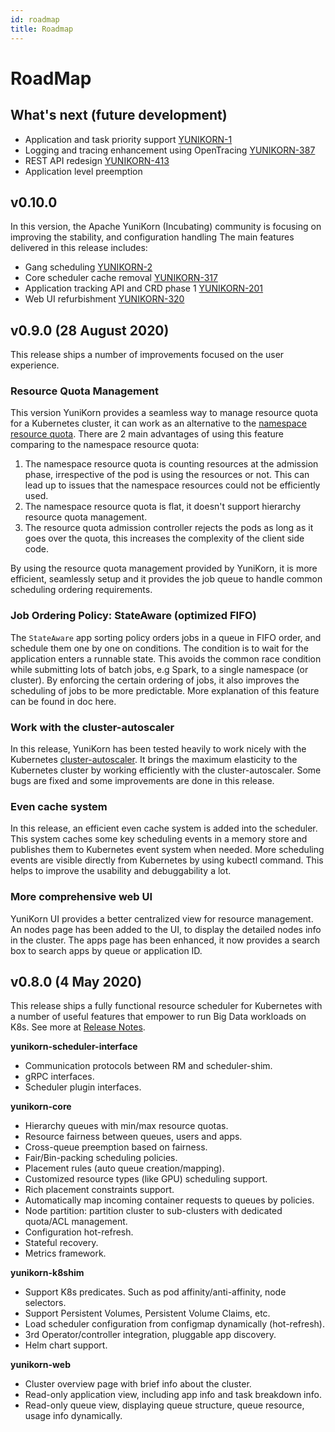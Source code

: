 ```yaml
---
id: roadmap
title: Roadmap
---
```


<!--
Licensed to the Apache Software Foundation (ASF) under one
or more contributor license agreements.  See the NOTICE file
distributed with this work for additional information
regarding copyright ownership.  The ASF licenses this file
to you under the Apache License, Version 2.0 (the
"License"); you may not use this file except in compliance
with the License.  You may obtain a copy of the License at

  http://www.apache.org/licenses/LICENSE-2.0

Unless required by applicable law or agreed to in writing,
software distributed under the License is distributed on an
"AS IS" BASIS, WITHOUT WARRANTIES OR CONDITIONS OF ANY
KIND, either express or implied.  See the License for the
specific language governing permissions and limitations
under the License.
-->

# RoadMap

## What's next (future development)

- Application and task priority support [YUNIKORN-1](https://issues.apache.org/jira/browse/YUNIKORN-1)
- Logging and tracing enhancement using OpenTracing [YUNIKORN-387](https://issues.apache.org/jira/browse/YUNIKORN-387)
- REST API redesign [YUNIKORN-413](https://issues.apache.org/jira/browse/YUNIKORN-413)
- Application level preemption

## v0.10.0

In this version, the Apache YuniKorn (Incubating) community is focusing on improving the stability, and configuration handling
The main features delivered in this release includes:

- Gang scheduling [YUNIKORN-2](https://issues.apache.org/jira/browse/YUNIKORN-2)
- Core scheduler cache removal [YUNIKORN-317](https://issues.apache.org/jira/browse/YUNIKORN-317)
- Application tracking API and CRD phase 1 [YUNIKORN-201](https://issues.apache.org/jira/browse/YUNIKORN-201)
- Web UI refurbishment [YUNIKORN-320](https://issues.apache.org/jira/browse/YUNIKORN-320)

## v0.9.0 (28 August 2020)

This release ships a number of improvements focused on the user experience.

### Resource Quota Management

This version YuniKorn provides a seamless way to manage resource quota for a Kubernetes cluster, it can work as an
alternative to the [namespace resource quota](https://kubernetes.io/docs/concepts/policy/resource-quotas/). There are
2 main advantages of using this feature comparing to the namespace resource quota:

1. The namespace resource quota is counting resources at the admission phase, irrespective of the pod is using the resources or not.
This can lead up to issues that the namespace resources could not be efficiently used.
2. The namespace resource quota is flat, it doesn't support hierarchy resource quota management.
3. The resource quota admission controller rejects the pods as long as it goes over the quota, this increases the complexity
of the client side code.

By using the resource quota management provided by YuniKorn, it is more efficient, seamlessly setup and it provides the
job queue to handle common scheduling ordering requirements.

### Job Ordering Policy: StateAware (optimized FIFO)

The `StateAware` app sorting policy orders jobs in a queue in FIFO order, and schedule them one by one on conditions.
The condition is to wait for the application enters a runnable state. This avoids the common race condition while submitting
lots of batch jobs, e.g Spark, to a single namespace (or cluster). By enforcing the certain ordering of jobs, it also improves
the scheduling of jobs to be more predictable. More explanation of this feature can be found in doc here.

### Work with the cluster-autoscaler

In this release, YuniKorn has been tested heavily to work nicely with the Kubernetes [cluster-autoscaler](https://github.com/kubernetes/autoscaler/tree/master/cluster-autoscaler).
It brings the maximum elasticity to the Kubernetes cluster by working efficiently with the cluster-autoscaler. Some bugs
are fixed and some improvements are done in this release.

### Even cache system

In this release, an efficient even cache system is added into the scheduler. This system caches some key scheduling
events in a memory store and publishes them to Kubernetes event system when needed. More scheduling events are visible
directly from Kubernetes by using kubectl command. This helps to improve the usability and debuggability a lot.

### More comprehensive web UI

YuniKorn UI provides a better centralized view for resource management. An nodes page has been added to the UI, to display
the detailed nodes info in the cluster. The apps page has been enhanced, it now provides a search box to search apps by
queue or application ID.

## v0.8.0 (4 May 2020)

This release ships a fully functional resource scheduler for Kubernetes with a number of useful features that empower
to run Big Data workloads on K8s. See more at [Release Notes](http://yunikorn.apache.org/docs/get_started/release_notes#release-notes-v080).

**yunikorn-scheduler-interface**

* Communication protocols between RM and scheduler-shim.
* gRPC interfaces.
* Scheduler plugin interfaces.

**yunikorn-core**

* Hierarchy queues with min/max resource quotas.
* Resource fairness between queues, users and apps.
* Cross-queue preemption based on fairness.
* Fair/Bin-packing scheduling policies.
* Placement rules (auto queue creation/mapping).
* Customized resource types (like GPU) scheduling support.
* Rich placement constraints support.
* Automatically map incoming container requests to queues by policies.
* Node partition: partition cluster to sub-clusters with dedicated quota/ACL management.
* Configuration hot-refresh.
* Stateful recovery.
* Metrics framework.

**yunikorn-k8shim**

* Support K8s predicates. Such as pod affinity/anti-affinity, node selectors.
* Support Persistent Volumes, Persistent Volume Claims, etc.
* Load scheduler configuration from configmap dynamically (hot-refresh).
* 3rd Operator/controller integration, pluggable app discovery.
* Helm chart support.

**yunikorn-web**

* Cluster overview page with brief info about the cluster.
* Read-only application view, including app info and task breakdown info.
* Read-only queue view, displaying queue structure, queue resource, usage info dynamically.
